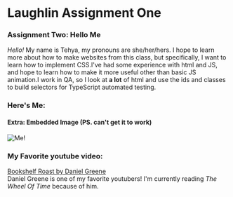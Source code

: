 
# Laughlin Assignment One

  ### Assignment Two: Hello Me  
  *Hello!* My name is Tehya, my pronouns are she/her/hers. I hope to learn more about how to make websites from this class, but specifically, I want to learn how to implement CSS.I've had some experience with html and JS, and hope to learn how to make it more useful other than basic JS animation.I work in QA, so I look at **a lot** of html and use the ids and classes to build selectors for TypeScript automated testing.

  ### Here's Me:  

  #### Extra: Embedded Image (PS. can't get it to work)   
  ![Me!](github.io/img/LinkedInProfPic.jpeg)
  ### My Favorite youtube video:  
  [Bookshelf Roast by Daniel Greene](https://www.youtube.com/watch?v=XpAaH87yBcQ)  
  Daniel Greene is one of my favorite youtubers!
  I'm currently reading *The Wheel Of Time* because of him.
